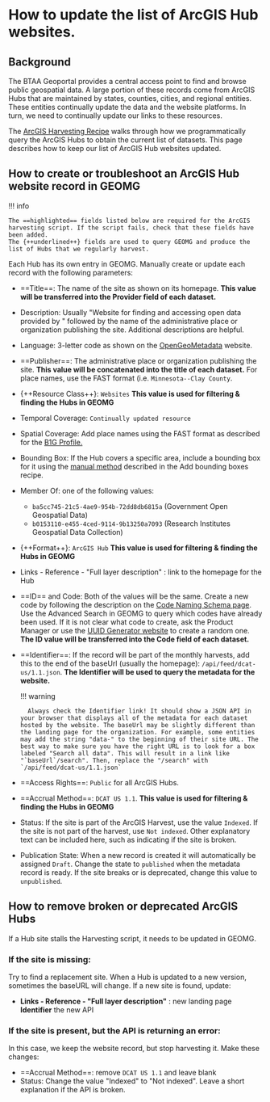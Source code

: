 # How to update the list of ArcGIS Hub websites.

## Background

The BTAA Geoportal provides a central access point to find and browse public geospatial data. A large portion of these records come from ArcGIS Hubs that are maintained by states, counties, cities, and regional entities. These entities continually update the data and the website platforms. In turn, we need to continually update our links to these resources.

The [ArcGIS Harvesting Recipe](https://geobtaa.github.io/metadata/recipes/R-01_arcgis-hubs/) walks through how we programmatically query the ArcGIS Hubs to obtain the current list of datasets.  This page describes how to keep our list of ArcGIS Hub websites updated.

## How to create or troubleshoot an ArcGIS Hub website record in GEOMG

!!! info

	The ==highlighted== fields listed below are required for the ArcGIS harvesting script. If the script fails, check that these fields have been added.
	The {++underlined++} fields are used to query GEOMG and produce the list of Hubs that we regularly harvest.

Each Hub has its own entry in GEOMG. Manually create or update each record with the following parameters:

* ==Title==: The name of the site as shown on its homepage. **This value will be transferred into the Provider field of each dataset.**
* Description: Usually "Website for finding and accessing open data provided by " followed by the name of the administrative place or organization publishing the site. Additional descriptions are helpful.
* Language: 3-letter code as shown on the [OpenGeoMetadata](https://opengeometadata.org/ogm-aardvark/#language-values) website.
* ==Publisher==: The administrative place or organization publishing the site. **This value will be concatenated into the title of each dataset.** For place names, use the FAST format (i.e. `Minnesota--Clay County`.
* {++Resource Class++}: `Websites` **This value is used for filtering & finding the Hubs in GEOMG**
* Temporal Coverage: `Continually updated resource`
* Spatial Coverage: Add place names using the FAST format as described for the [B1G Profile.](https://geobtaa.github.io/metadata/input-guidelines/#spatial-coverage)
* Bounding Box: If the Hub covers a specific area, include a bounding box for it using the [manual method](add-bbox.md) described in the Add bounding boxes recipe.
* Member Of: one of the following values: 
     * `ba5cc745-21c5-4ae9-954b-72dd8db6815a`  (Government Open Geospatial Data)
     * `b0153110-e455-4ced-9114-9b13250a7093` (Research Institutes Geospatial Data Collection)
* {++Format++}: `ArcGIS Hub` **This value is used for filtering & finding the Hubs in GEOMG**
* Links - Reference - "Full layer description" : link to the homepage for the Hub
* ==ID== and Code: Both of the values will be the same. Create a new code by following the description on the [Code Naming Schema page](../codeNamingSchema.md). Use the Advanced Search in GEOMG to query which codes have already been used. If it is not clear what code to create, ask the Product Manager or use the [UUID Generator website](https://www.uuidgenerator.net) to create a random one. **The ID value will be transferred into the Code field of each dataset.**
* ==Identifier==: If the record will be part of the monthly harvests, add this to the end of the baseUrl (usually the homepage): `/api/feed/dcat-us/1.1.json`. **The Identifier will be used to query the metadata for the website.**

    !!! warning
    
        Always check the Identifier link! It should show a JSON API in your browser that displays all of the metadata for each dataset hosted by the website. The baseUrl may be slightly different than the landing page for the organization. For example, some entities may add the string "data-" to the beginning of their site URL. The best way to make sure you have the right URL is to look for a box labeled "Search all data". This will result in a link like "`baseUrl`/search". Then, replace the "/search" with `/api/feed/dcat-us/1.1.json`

* ==Access Rights==: `Public` for all ArcGIS Hubs.
* ==Accrual Method==: `DCAT US 1.1`. **This value is used for filtering & finding the Hubs in GEOMG**
* Status: If the site is part of the ArcGIS Harvest, use the value `Indexed`. If the site is not part of the harvest, use `Not indexed`. Other explanatory text can be included here, such as indicating if the site is broken.
* Publication State: When a new record is created it will automatically be assigned `Draft`. Change the state to `published` when the metadata record is ready. If the site breaks or is deprecated, change this value to `unpublished`.

## How to remove broken or deprecated ArcGIS Hubs

If a Hub site stalls the Harvesting script, it needs to be updated in GEOMG.

### If the site is missing:

Try to find a replacement site. When a Hub is updated to a new version, sometimes the baseURL will change. If a new site is found, update:

* **Links - Reference - "Full layer description"** : new landing page 
 **Identifier** the new API

### If the site is present, but the API is returning an error:

In this case, we keep the website record, but stop harvesting it. Make these changes:

* ==Accrual Method==: remove `DCAT US 1.1` and leave blank
* Status: Change the value "Indexed" to "Not indexed". Leave a short explanation if the API is broken.














